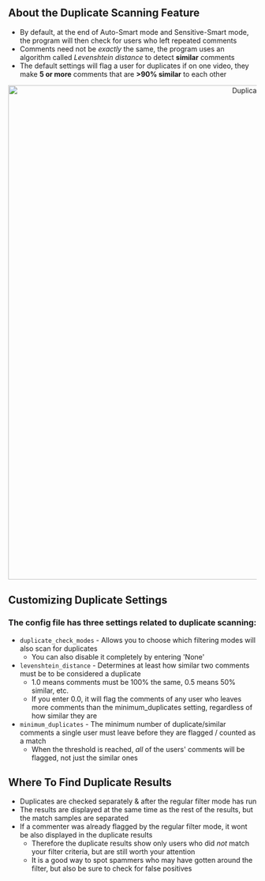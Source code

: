 ## About the Duplicate Scanning Feature
* By default, at the end of Auto-Smart mode and Sensitive-Smart mode, the program will then check for users who left repeated comments
* Comments need not be _exactly_ the same, the program uses an algorithm called _Levenshtein distance_ to detect **similar** comments
* The default settings will flag a user for duplicates if on one video, they make **5 or more** comments that are **>90% similar** to each other

<p align="center"><img width="1000" alt="Duplicate Match" src="https://i.imgur.com/eCDl4JE.png"></p>

## Customizing Duplicate Settings
### The config file has three settings related to duplicate scanning:
* `duplicate_check_modes` - Allows you to choose which filtering modes will also scan for duplicates
   * You can also disable it completely by entering 'None'
* `levenshtein_distance` - Determines at least how similar two comments must be to be considered a duplicate
   * 1.0 means comments must be 100% the same, 0.5 means 50% similar, etc.
   * If you enter 0.0, it will flag the comments of any user who leaves more comments than the minimum_duplicates setting, regardless of how similar they are
* `minimum_duplicates` - The minimum number of duplicate/similar comments a single user must leave before they are flagged / counted as a match
   * When the threshold is reached, _all_ of the users' comments will be flagged, not just the similar ones


## Where To Find Duplicate Results
* Duplicates are checked separately & after the regular filter mode has run
* The results are displayed at the same time as the rest of the results, but the match samples are separated
* If a commenter was already flagged by the regular filter mode, it wont be also displayed in the duplicate results
   * Therefore the duplicate results show only users who did _not_ match your filter criteria, but are still worth your attention
   * It is a good way to spot spammers who may have gotten around the filter, but also be sure to check for false positives

